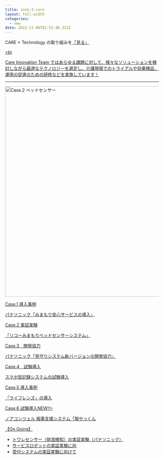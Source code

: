 ```yaml
---
title: inno-2-care
layout: full-width
categories:
  - new
date: 2022-11-08T01:52:46.322Z
---
```

<div class="bg-blue-800 text-center font-bold　bg-opacity-100 p-2 w-full h-full">

<span class="text-xm text-center text-white  font-bold">CARE × Technology の取り組みを<a href="https://www.google.com"></span><a href="https://www.google.com"><span class="text-yellow-200 ont-bold">「見る」</span></div><br

<span class="text-xs text-black text-left ">Care Innovation Team ではあらゆる課題に対して、様々なソリューションを検討しながら最適なテクノロジーを選定し、介護現場でのトライアルや効果検証、運用の促進のための研修などを実施しています！</span><hr>

<img src="https://image.jimcdn.com/app/cms/image/transf/none/path/s96da70f606bae585/image/ia6ef4877a5897bda/version/1573115836/image.png" data-orig-width="545" data-orig-height="519" alt="Case.2 ベッドセンサー" style="height: 687.288px;">

<span class="text-xm text-black text-left">Case.1 導入事例</span>

<span class="text-xm text-blue-800  text-left"><a href="/app/s96da70f606bae585/pb83be447416d66df/" >パナソニック「みまもり安心サービスの導入」</span>

<span class="text-xm text-black text-left">Case.2 実証実験</span>

<span class="text-xm text-blue-800 text-left"><a href="/app/s96da70f606bae585/pb83be447416d66df/" >「リコーみまもりベッドセンサーシステム」</span>

<span class="text-xm text-black text-left">Case.3　開発協力</span>

<span class="text-xm text-blue-800 text-left"><a href="/app/s96da70f606bae585/p4acf6d2cefe333ec/">パナソニック「見守りシステム新バージョンの開発協力」</span>

<span class="text-xm text-black text-left">Case.4　試験導入</span>

<span class="text-xm text-blue-800 text-left"><a href="/app/s96da70f606bae585/p7b84adf08c9d219b/">スマホ型記録システムの試験導入</span>

<span class="text-xm text-black text-left">Case.5 導入事例</span>

<span class="text-xm text-blue-800 text-left"><a href="/app/s96da70f606bae585/p774ba57d63acbf68/" >「ライフレンズ」の導入 </span>

<span class="text-xm text-black text-left">Case.6 試験導入</span><span class="text-xm text-red-600">NEW!!></span>

<span class="text-xm text-blue-800 text-left"><a href="/app/s96da70f606bae585/p774ba57d63acbf68/" >ノアコンツェル 服薬支援システム「服やっくん</span>



<div class="border-2 border-gray-300 rounded-md outline- 4 p-2 "><span class="text-xm text-black text-left">【On Going】</span><ul class="list-disc list-inside "> <li>トワレセンサー（排泄検知）の実証実験（パナソニック）</li> <li>サービスロボットの実証実験に向</li> <li>受付システムの実証実験に向けて</li> </ul><br></div></input><br>